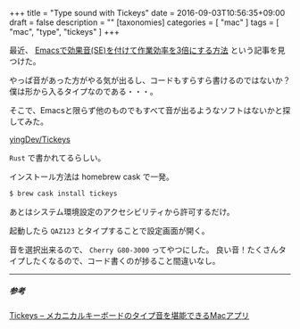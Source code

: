+++
title = "Type sound with Tickeys"
date = 2016-09-03T10:56:35+09:00
draft = false
description = ""
[taxonomies]
categories = [ "mac" ]
tags = [ "mac", "type", "tickeys" ]
+++

最近、
[Emacsで効果音(SE)を付けて作業効率を3倍にする方法](http://rubikitch.com/2016/08/17/sound-wav/)
という記事を見つけた。

やっぱ音があった方がやる気が出るし、コードもすらすら書けるのではないか？
僕は形から入るタイプなのである・・・。

そこで、Emacsと限らず他のものでもすべて音が出るようなソフトはないかと探してみた。

[yingDev/Tickeys](https://github.com/yingDev/Tickeys)

`Rust` で書かれてるらしい。

インストール方法は homebrew cask で一発。

```sh
$ brew cask install tickeys
```

あとはシステム環境設定のアクセシビリティから許可するだけ。

起動したら `QAZ123` とタイプすることで設定画面が開く。

音を選択出来るので、 `Cherry G80-3000` ってやつにした。
良い音！たくさんタイプしたくなるので、コード書くのが捗ること間違いなし。

- - -
##### 参考

[Tickeys – メカニカルキーボードのタイプ音を堪能できるMacアプリ](http://www.softantenna.com/wp/mac/tickeys/)


